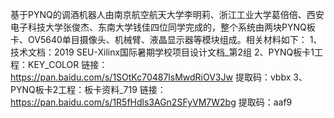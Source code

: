基于PYNQ的调酒机器人由南京航空航天大学李明莉、浙江工业大学葛倍倍、西安电子科技大学张俊杰、东南大学钱佳四位同学完成的，整个系统由两块PYNQ板卡、OV5640单目摄像头、机械臂、液晶显示器等模块组成。相关材料如下：
1、技术文档：2019 SEU-Xilinx国际暑期学校项目设计文档_第2组
2、PYNQ板卡1工程：KEY_COLOR
链接：https://pan.baidu.com/s/1SOtKc70487lsMwdRiOV3Jw 
提取码：vbbx 
3、PYNQ板卡2工程：板卡资料_719
链接：https://pan.baidu.com/s/1R5fHdls3AGn2SFyVM7W2bg 
提取码：aaf9 
